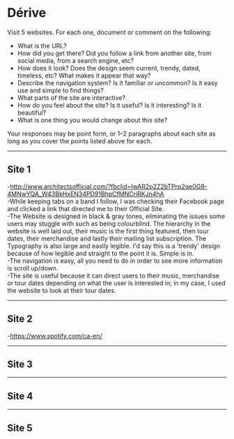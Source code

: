 # Dérive

Visit 5 websites. For each one, document or comment on the following:
* What is the URL?
* How did you get there? Did you follow a link from another site, from social media, from a search engine, etc?
* How does it look? Does the design seem current, trendy, dated, timeless, etc? What makes it appear that way?
* Describe the navigation system? Is it familiar or uncommon? Is it easy use and simple to find things?
* What parts of the site are interactive?
* How do you feel about the site? Is it useful? Is it interesting? Is it beautiful?
* What is one thing you would change about this site?

Your responses may be point form, or 1–2 paragraphs about each site as long as you cover the points listed above for each.

---
## Site 1
-http://www.architectsofficial.com/?fbclid=IwAR2p2Z2bTPrp2qe0G8-4MNwYQA_W43BkHxEN34PD91BhpCfMNCriRKJn4hA
<br>
-While keeping tabs on a band I follow, I was checking their Facebook page and clicked a link that directed me to their Official Site.
<br>
-The Website is designed in black & gray tones, eliminating the issues some users may stuggle with such as being colourblind. The hierarchy in the website is well laid out, their music is the first thing featured, then tour dates, their merchandise and lastly their mailing list subscription. The Typography is also large and easily legible. I'd say this is a 'trendy' design because of how legible and straight to the point it is. Simple is in.
<br>
-The navigation is easy, all you need to do in order to see more information is scroll up/down.
<br>
-The site is useful because it can direct users to their music, merchandise or tour dates depending on what the user is interested in; in my case, I used the website to look at their tour dates.



---
## Site 2
-https://www.spotify.com/ca-en/



---
## Site 3




---
## Site 4




---
## Site 5



